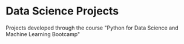 # Data Science Projects
Projects developed through the course "Python for Data Science and Machine Learning Bootcamp"
